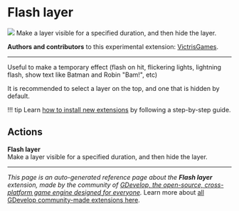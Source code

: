 # Flash layer

<img src="https://resources.gdevelop-app.com/assets/Icons/flash-outline.svg" class="extension-icon"></img>
Make a layer visible for a specified duration, and then hide the layer.

**Authors and contributors** to this experimental extension: [VictrisGames](https://gd.games/VictrisGames).

---

Useful to make a temporary effect (flash on hit, flickering lights, lightning flash, show text like Batman and Robin "Bam!", etc)

It is recommended to select a layer on the top, and one that is hidden by default.

!!! tip
    Learn [how to install new extensions](/gdevelop5/extensions/search) by following a step-by-step guide.

## Actions

**Flash layer**  
Make a layer visible for a specified duration, and then hide the layer.




---

*This page is an auto-generated reference page about the **Flash layer** extension, made by the community of [GDevelop, the open-source, cross-platform game engine designed for everyone](https://gdevelop.io/).* Learn more about [all GDevelop community-made extensions here](/gdevelop5/extensions).
